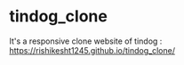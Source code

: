 # tindog_clone
It's a responsive clone website of tindog : https://rishikesht1245.github.io/tindog_clone/ 
